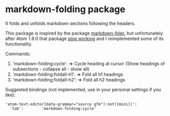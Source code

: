 # markdown-folding package

It folds and unfolds markdown sections following the headers.

This package is inspired by the package [markdown-foler](https://github.com/tshort/markdown-folder), but unfortunately after Atom 1.9.0 that package [stop working](https://github.com/tshort/markdown-folder/issues/19) and I reimplemented some of its functionality.

Commands:
1. 'markdown-folding:cycle': => Cycle heading at cursor (Show headings of subsections - collapse all - show all)
2. 'markdown-folding:foldall-h1': => Fold all h1 headings
3. 'markdown-folding:foldall-h2': => Fold all h2 headings

Suggested bindings (not implemented, use in your personal settings if you like):
```
'atom-text-editor[data-grammar="source gfm"]:not([mini])':
  'tab':        'markdown-folding:cycle'
```
